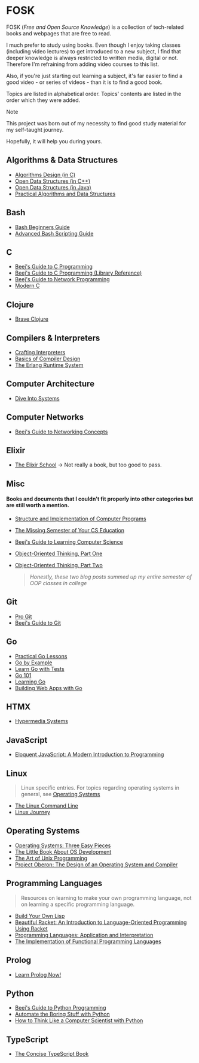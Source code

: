 # FOSK
FOSK (_Free and Open Source Knowledge_) is a collection of tech-related books and webpages that are free to read. 

I much prefer to study using books. Even though I enjoy taking classes (including video lectures) to get introduced to a new subject, I find that deeper knowledge is always restricted to written media, digital or not. Therefore I'm refraining from adding video courses to this list.

Also, if you're just starting out learning a subject, it's far easier to find a good video - or series of videos - than it is to find a good book.

Topics are listed in alphabetical order. Topics' contents are listed in the order which they were added.

> [!NOTE]
> This project was born out of my necessity to find good study material for my self-taught journey.
> 
> Hopefully, it will help you during yours.

## Algorithms & Data Structures
 * [Algorithms Design (in C)](https://www.ime.usp.br/~pf/algorithms/)
 * [Open Data Structures (in C++)](https://opendatastructures.org/ods-cpp-screen.pdf)
 * [Open Data Structures (in Java)](https://opendatastructures.org/ods-java-screen.pdf)
 * [Practical Algorithms and Data Structures](https://bradfieldcs.com/algos/)
## Bash
 * [Bash Beginners Guide](https://linux.die.net/Bash-Beginners-Guide/)
 * [Advanced Bash Scripting Guide](https://linux.die.net/abs-guide/)
## C
 * [Beej's Guide to C Programming](https://beej.us/guide/bgc/)
 * [Beej's Guide to C Programming (Library Reference)](https://beej.us/guide/bgclr/)
 * [Beej's Guide to Network Programming](https://beej.us/guide/bgnet/)
 * [Modern C](https://inria.hal.science/hal-02383654/file/ModernC.pdf)
## Clojure
 * [Brave Clojure](https://www.braveclojure.com/)
## Compilers & Interpreters
 * [Crafting Interpreters](https://www.craftinginterpreters.com/contents.html)
 * [Basics of Compiler Design](http://hjemmesider.diku.dk/~torbenm/Basics/basics_lulu2.pdf)
 * [The Erlang Runtime System](https://blog.stenmans.org/theBeamBook/)
## Computer Architecture
 * [Dive Into Systems](https://diveintosystems.org/singlepage/)
## Computer Networks
 * [Beej's Guide to Networking Concepts](https://beej.us/guide/bgnet0/)
## Elixir
 - [The Elixir School](https://elixirschool.com/en) -> Not really a book, but too good to pass.
## Misc
 #### Books and documents that I couldn't fit properly into other categories but are still worth a mention.
 * [Structure and Implementation of Computer Programs](https://web.mit.edu/6.001/6.037/sicp.pdf)
 * [The Missing Semester of Your CS Education](https://missing.csail.mit.edu/)
 * [Beej's Guide to Learning Computer Science](https://beej.us/guide/bglcs/)
 * [Object-Oriented Thinking, Part One](https://beej.us/blog/data/object-oriented-programming/)
 * [Object-Oriented Thinking, Part Two](https://beej.us/blog/data/object-oriented-programming-2/)
   
   > _Honestly, these two blog posts summed up my entire semester of OOP classes in college_

## Git
 * [Pro Git](https://git-scm.com/book/en/v2)
 * [Beej's Guide to Git](https://beej.us/guide/bggit/)
## Go
 * [Practical Go Lessons](https://www.practical-go-lessons.com/)
 * [Go by Example](https://gobyexample.com/)
 * [Learn Go with Tests](https://quii.gitbook.io/learn-go-with-tests)
 * [Go 101](https://go101.org/)
 * [Learning Go](https://www.miek.nl/go/)
 * [Building Web Apps with Go](https://codegangsta.gitbooks.io/building-web-apps-with-go/content/)
## HTMX
 * [Hypermedia Systems](https://hypermedia.systems/book/contents/)
## JavaScript
 * [Eloquent JavaScript: A Modern Introduction to Programming](https://eloquentjavascript.net/)
## Linux
> Linux specific entries. For topics regarding operating systems in general, see [Operating Systems](#operating-systems)
 * [The Linux Command Line](https://linuxcommand.org/tlcl.php)
 * [Linux Journey](https://linuxjourney.com/)
## Operating Systems
  * [Operating Systems: Three Easy Pieces](https://pages.cs.wisc.edu/~remzi/OSTEP/)
  * [The Little Book About OS Development](https://littleosbook.github.io/)
  * [The Art of Unix Programming](https://nakamotoinstitute.org/static/docs/taoup.pdf)
  * [Project Oberon: The Design of an Operating System and Compiler](https://people.inf.ethz.ch/wirth/ProjectOberon1992.pdf)
## Programming Languages
> Resources on learning to make your own programming language, not on learning a specific programming language.
  * [Build Your Own Lisp](https://buildyourownlisp.com/contents)
  * [Beautiful Racket: An Intro­duc­tion to Language-Oriented Program­ming Using Racket](https://beautifulracket.com/introduction.html)
  * [Programming Languages: Application and Interpretation](https://cs.brown.edu/courses/cs173/2012/book/)
  * [The Implementation of Functional Programming Languages](https://www.microsoft.com/en-us/research/wp-content/uploads/1987/01/slpj-book-1987-small.pdf)
## Prolog
  * [Learn Prolog Now!](https://www.let.rug.nl/bos/lpn//lpnpage.php?pageid=online)
## Python
  * [Beej's Guide to Python Programming](https://beej.us/guide/bgpython/)
  * [Automate the Boring Stuff with Python](https://automatetheboringstuff.com/#toc)
  * [How to Think Like a Computer Scientist with Python](https://runestone.academy/ns/books/published/thinkcspy/index.html)
## TypeScript
  * [The Concise TypeScript Book](https://gibbok.github.io/typescript-book/book/the-concise-typescript-book/)
